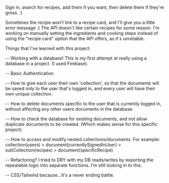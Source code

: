 Sign in, search for recipes, add them if you want, then delete them if they're gross. :)

Sometimes the recipe won't link to a recipe card, and I'll give you a little error message :(
The API doesn't like certain recipes for some reason. I'm working on manually setting the ingredients and cooking steps instead of using the "recipe card" option that the API offers, as it's unreliable. 

Things that I've learned with this project:

-- Working with a database! This is my first attempt at really using a database in a project. (I used Firebase).

-- Basic Authentication

-- How to give each user their own 'collection', so that the documents will be saved only to the user that's logged in, and every user will have their own unique collection. 

-- How to delete documents specific to the user that is currently logged in, without affecting any other users documents in the database. 

-- How to check the database for existing documents, and not allow duplicate documents to be created. (Which makes sense for this specific project).

-- How to access and modify nested collections/documents. For example: collection(users) > document(currentlySignedInUser) > subCollection(recipes) > document(specificRecipe)

-- Refactoring? I tried to DRY with my DB reads/writes by exporting the repeatable logic into separate functions. I'm still looking in to this. 

-- CSS/Tailwind because...It's a never ending battle. 
